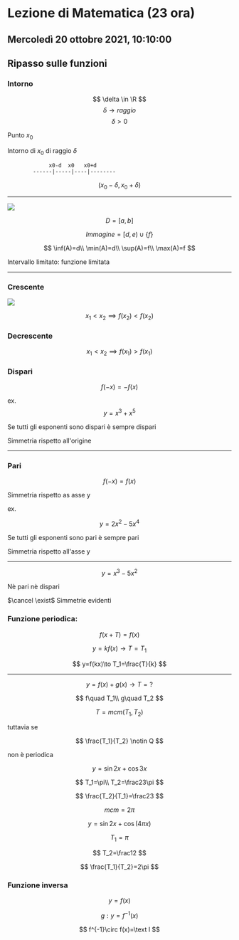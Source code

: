 # Lezione di Matematica (23 ora)
## Mercoledì 20 ottobre 2021, 10:10:00

## Ripasso sulle funzioni

### Intorno
$$
\delta \in \R
$$
$$
\delta\to raggio
$$
$$
\delta> 0
$$



Punto $x_0$

Intorno di $x_0$ di raggio $\delta$           
   
	
			     x0-d  x0   x0+d
			------|-----|----|--------

$$
(x_0-\delta,x_0+\delta)
$$



---

![](https://i.imgur.com/KfSKXLI.jpg)

$$
D=[a,b]
$$

$$
Immagine=[d,e)\cup\{f\}
$$

$$
\inf(A)=d\\
\min(A)=d\\
\sup(A)=f\\
\max(A)=f
$$

Intervallo limitato: funzione limitata

---


### Crescente

![](https://i.imgur.com/XBnHWhX.jpg)

$$
x_1 < x_2 \implies f(x_2) < f(x_2)
$$

### Decrescente
$$
x_1 < x_2 \implies f(x_1) > f(x_1)
$$


### Dispari

$$
f(-x)=-f(x)
$$

ex.
$$
y=x^3+x^5
$$

Se tutti gli esponenti sono dispari è sempre dispari

Simmetria rispetto all'origine 

---

### Pari


$$
f(-x)=f(x)
$$

Simmetria rispetto as asse y

ex.

$$
y=2x^2-5x^4
$$

Se tutti gli esponenti sono pari è sempre pari

Simmetria rispetto all'asse y

---

$$
y=x^3-5x^2
$$

Nè pari nè dispari

$\cancel \exist$ Simmetrie evidenti


### Funzione periodica:

$$
f(x+T)=f(x)
$$

$$
y=kf(x)\to T=T_1
$$

$$
y=f(kx)\to T_1=\frac{T}{k}
$$

---

$$
y=f(x)+g(x)\to T=?
$$

$$
f\quad T_1\\
g\quad T_2
$$

$$
T=mcm(T_1,T_2)
$$

tuttavia se

$$
\frac{T_1}{T_2} \notin Q
$$

non è periodica


$$
y=\sin 2x + \cos 3x
$$

$$
T_1=\pi\\
T_2=\frac23\pi
$$

$$
\frac{T_2}{T_1}=\frac23
$$

$$
mcm=2\pi
$$


$$
y=\sin 2x + \cos (4\pi x)
$$

$$
T_1=\pi
$$

$$
T_2=\frac12
$$

$$
\frac{T_1}{T_2}=2\pi
$$


### Funzione inversa

$$
y=f(x)
$$

$$
g:y=f^{-1}(x)
$$


$$
f^{-1}\circ f(x)=\text I
$$
<!--stackedit_data:
eyJoaXN0b3J5IjpbMTg0NjQyOTA3OCwtMjA4MTkwODIyNyw3OD
YxODY0MV19
-->